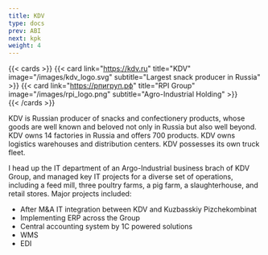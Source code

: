 ```yaml
---
title: KDV
type: docs
prev: ABI
next: kpk
weight: 4
---
```

{{< cards >}}
    {{< card link="https://kdv.ru" title="KDV" image="/images/kdv_logo.svg" subtitle="Largest snack producer in Russia" >}}
    {{< card link="https://рпигруп.рф" title="RPI Group" image="/images/rpi_logo.png" subtitle="Agro-Industrial Holding" >}}    
{{< /cards >}}

KDV is Russian producer of snacks and confectionery products, whose goods are well known and beloved not only in Russia but also well beyond. KDV owns 14 factories in Russia and offers 700 products. KDV owns logistics warehouses and distribution centers. KDV possesses its own truck fleet.


I head up the IT department of an Argo-Industrial business brach of KDV Group, and managed key IT projects for a diverse set of operations, including a feed mill, three poultry farms, a pig farm, a slaughterhouse, and retail stores. Major projects included:
- After M&A IT integration between KDV and Kuzbasskiy Pizchekombinat
- Implementing ERP across the Group
- Central accounting system by 1C powered solutions
- WMS
- EDI